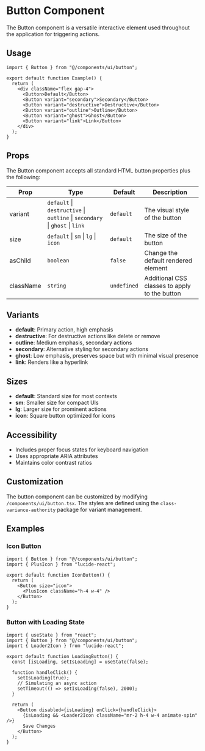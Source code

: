 # Button Component

The Button component is a versatile interactive element used throughout the application for triggering actions.

## Usage

```tsx
import { Button } from "@/components/ui/button";

export default function Example() {
  return (
    <div className="flex gap-4">
      <Button>Default</Button>
      <Button variant="secondary">Secondary</Button>
      <Button variant="destructive">Destructive</Button>
      <Button variant="outline">Outline</Button>
      <Button variant="ghost">Ghost</Button>
      <Button variant="link">Link</Button>
    </div>
  );
}
```

## Props

The Button component accepts all standard HTML button properties plus the following:

| Prop      | Type                                                                     | Default     | Description                                    |
| --------- | ------------------------------------------------------------------------ | ----------- | ---------------------------------------------- |
| variant   | `default` \| `destructive` \| `outline` \| `secondary` \| `ghost` \| `link` | `default`   | The visual style of the button                 |
| size      | `default` \| `sm` \| `lg` \| `icon`                                        | `default`   | The size of the button                         |
| asChild   | `boolean`                                                                | `false`     | Change the default rendered element            |
| className | `string`                                                                 | `undefined` | Additional CSS classes to apply to the button  |

## Variants

- **default**: Primary action, high emphasis
- **destructive**: For destructive actions like delete or remove
- **outline**: Medium emphasis, secondary actions
- **secondary**: Alternative styling for secondary actions
- **ghost**: Low emphasis, preserves space but with minimal visual presence
- **link**: Renders like a hyperlink

## Sizes

- **default**: Standard size for most contexts
- **sm**: Smaller size for compact UIs
- **lg**: Larger size for prominent actions
- **icon**: Square button optimized for icons

## Accessibility

- Includes proper focus states for keyboard navigation
- Uses appropriate ARIA attributes
- Maintains color contrast ratios

## Customization

The button component can be customized by modifying `/components/ui/button.tsx`. The styles are defined using the `class-variance-authority` package for variant management.

## Examples

### Icon Button

```tsx
import { Button } from "@/components/ui/button";
import { PlusIcon } from "lucide-react";

export default function IconButton() {
  return (
    <Button size="icon">
      <PlusIcon className="h-4 w-4" />
    </Button>
  );
}
```

### Button with Loading State

```tsx
import { useState } from "react";
import { Button } from "@/components/ui/button";
import { Loader2Icon } from "lucide-react";

export default function LoadingButton() {
  const [isLoading, setIsLoading] = useState(false);
  
  function handleClick() {
    setIsLoading(true);
    // Simulating an async action
    setTimeout(() => setIsLoading(false), 2000);
  }
  
  return (
    <Button disabled={isLoading} onClick={handleClick}>
      {isLoading && <Loader2Icon className="mr-2 h-4 w-4 animate-spin" />}
      Save Changes
    </Button>
  );
}
```